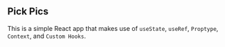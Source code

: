 ## Pick Pics

This is a simple React app that makes use of `useState`, `useRef`, `Proptype`, `Context`, and `Custom Hooks`.



